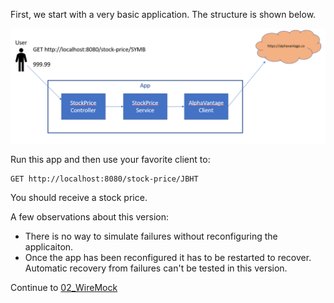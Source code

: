 First, we start with a very basic application. The structure is shown below.

![branch1](branch_1.png)

Run this app and then use your favorite client to:

```
GET http://localhost:8080/stock-price/JBHT
```

You should receive a stock price.

A few observations about this version:
* There is no way to simulate failures without reconfiguring the applicaiton.
* Once the app has been reconfigured it has to be restarted to recover. Automatic recovery from failures can't be tested in this version.


Continue to [02_WireMock](../../tree/02_WireMock)